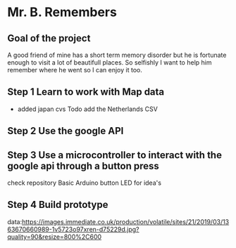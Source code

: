 # Mr. B. Remembers 
## Goal of the project 
A good friend of mine has a short term memory disorder but he is fortunate enough to visit a lot of beautifull places. 
So selfishly I want to help him remember where he went so I can enjoy it too. 

## Step 1 Learn to work with Map data 
- added japan cvs
Todo add the Netherlands CSV 

## Step 2 Use the google API  
## Step 3 Use a microcontroller to interact with the google api through a button press
check repository Basic Arduino button LED for idea's 
## Step 4 Build prototype


data:https://images.immediate.co.uk/production/volatile/sites/21/2019/03/1363670660989-1v5723o97xren-d75229d.jpg?quality=90&resize=800%2C600
